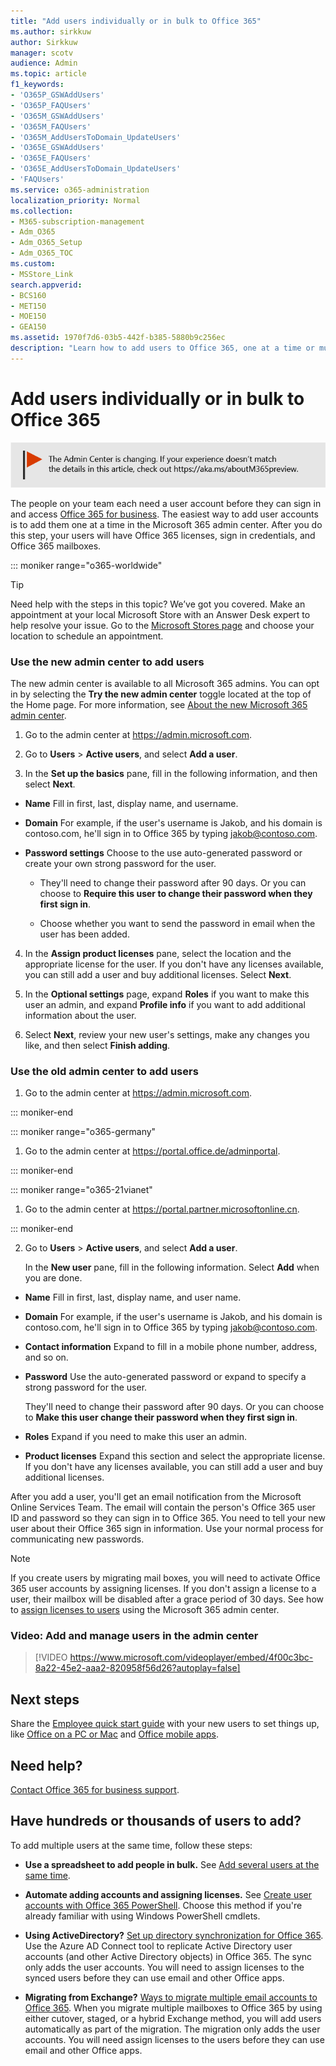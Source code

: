 ```yaml
---
title: "Add users individually or in bulk to Office 365"
ms.author: sirkkuw
author: Sirkkuw
manager: scotv
audience: Admin
ms.topic: article
f1_keywords:
- 'O365P_GSWAddUsers'
- 'O365P_FAQUsers'
- 'O365M_GSWAddUsers'
- 'O365M_FAQUsers'
- 'O365M_AddUsersToDomain_UpdateUsers'
- 'O365E_GSWAddUsers'
- 'O365E_FAQUsers'
- 'O365E_AddUsersToDomain_UpdateUsers'
- 'FAQUsers'
ms.service: o365-administration
localization_priority: Normal
ms.collection: 
- M365-subscription-management
- Adm_O365
- Adm_O365_Setup
- Adm_O365_TOC
ms.custom:
- MSStore_Link
search.appverid:
- BCS160
- MET150
- MOE150
- GEA150
ms.assetid: 1970f7d6-03b5-442f-b385-5880b9c256ec
description: "Learn how to add users to Office 365, one at a time or multiple users at the same time from a CSV file."
---
```


# Add users individually or in bulk to Office 365

[![Label to let you know the Admin Center is changing and you can find more details at aka.ms/aboutM365preview.](../media/O365-Admin-AdminCenterChanging.png)](../microsoft-365-admin-center-preview.md)

The people on your team each need a user account before they can sign in and access [Office 365 for business](https://go.microsoft.com/fwlink/?LinkID=519395). The easiest way to add user accounts is to add them one at a time in the Microsoft 365 admin center. After you do this step, your users will have Office 365 licenses, sign in credentials, and Office 365 mailboxes.

::: moniker range="o365-worldwide"

> [!TIP]
> Need help with the steps in this topic? We’ve got you covered. Make an appointment at your local Microsoft Store with an Answer Desk expert to help resolve your issue. Go to the [Microsoft Stores page](https://go.microsoft.com/fwlink/?LinkID=2041482) and choose your location to schedule an appointment.


### Use the new admin center to add users  

The new admin center is available to all Microsoft 365 admins. You can opt in by selecting the **Try the new admin center** toggle located at the top of the Home page. For more information, see [About the new Microsoft 365 admin center](../microsoft-365-admin-center-preview.md).

1. Go to the admin center at <a href="https://go.microsoft.com/fwlink/p/?linkid=2024339" target="_blank">https://admin.microsoft.com</a>.


2. Go to **Users** > **Active users**, and select **Add a user**.
   
3. In the **Set up the basics** pane, fill in the following information, and then select **Next**. 
  
- **Name** Fill in first, last, display name, and username. 
    
- **Domain** For example, if the user's username is Jakob, and his domain is contoso.com, he'll sign in to Office 365 by typing jakob@contoso.com. 
    
- **Password settings** Choose to the use auto-generated password or create your own strong password for the user. 
    
    - They'll need to change their password after 90 days. Or you can choose to **Require this user to change their password when they first sign in**.
    
    - Choose whether you want to  send the password in email when the user has been added. 
    
4. In the **Assign product licenses** pane, select the location and the appropriate license for the user. If you don't have any licenses available, you can still add a user and buy additional licenses. Select **Next**.

5. In the **Optional settings** page, expand **Roles** if you want to make this user an admin, and expand **Profile info** if you want to add additional information about the user. 

6. Select **Next**, review your new user's settings, make any changes you like, and then select **Finish adding**. 

### Use the old admin center to add users  
 
1. Go to the admin center at <a href="https://go.microsoft.com/fwlink/p/?linkid=2024339" target="_blank">https://admin.microsoft.com</a>.

::: moniker-end

::: moniker range="o365-germany"

1. Go to the admin center at <a href="https://go.microsoft.com/fwlink/p/?linkid=848041" target="_blank">https://portal.office.de/adminportal</a>.

::: moniker-end

::: moniker range="o365-21vianet"

1. Go to the admin center at <a href="https://go.microsoft.com/fwlink/p/?linkid=850627" target="_blank">https://portal.partner.microsoftonline.cn</a>.

::: moniker-end

2. Go to **Users** > **Active users**, and select **Add a user**.
   
  
   In the **New user** pane, fill in the following information. Select **Add** when you are done. 
  
- **Name** Fill in first, last, display name, and user name. 
    
- **Domain** For example, if the user's username is Jakob, and his domain is contoso.com, he'll sign in to Office 365 by typing jakob@contoso.com. 
    
- **Contact information** Expand to fill in a mobile phone number, address, and so on. 
    
- **Password** Use the auto-generated password or expand to specify a strong password for the user. 
    
    They'll need to change their password after 90 days. Or you can choose to **Make this user change their password when they first sign in**.
    
- **Roles** Expand if you need to make this user an admin. 
    
- **Product licenses** Expand this section and select the appropriate license. If you don't have any licenses available, you can still add a user and buy additional licenses. 
    
  
After you add a user, you'll get an email notification from the Microsoft Online Services Team. The email will contain the person's Office 365 user ID and password so they can sign in to Office 365. You need to tell your new user about their Office 365 sign in information. Use your normal process for communicating new passwords.

> [!NOTE]
>If you create users by migrating mail boxes, you will need to activate Office 365 user accounts by assigning licenses. If you don't assign a license to a user, their mailbox will be disabled after a grace period of 30 days. See how to [assign licenses to users](https://support.office.com/article/997596b5-4173-4627-b915-36abac6786dc) using the Microsoft 365 admin center.

### Video: Add and manage users in the admin center

> [!VIDEO https://www.microsoft.com/videoplayer/embed/4f00c3bc-8a22-45e2-aaa2-820958f56d26?autoplay=false]
  
## Next steps

Share the [Employee quick start guide](https://support.office.com/article/b9700090-ce64-4046-ab92-ce8488a7bc0f.aspx) with your new users to set things up, like [Office on a PC or Mac](https://support.office.com/article/4414eaaf-0478-48be-9c42-23adc4716658.aspx) and [Office mobile apps](https://support.office.com/article/7dabb6cb-0046-40b6-81fe-767e0b1f014f.aspx).
  
## Need help?

[Contact Office 365 for business support](../contact-support-for-business-products.md).  

## Have hundreds or thousands of users to add?


To add multiple users at the same time, follow these steps:
  
- **Use a spreadsheet to add people in bulk.** See [Add several users at the same time](https://docs.microsoft.com/office365/enterprise/add-several-users-at-the-same-time).
    
- **Automate adding accounts and assigning licenses.** See [Create user accounts with Office 365 PowerShell](https://docs.microsoft.com/office365/enterprise/powershell/create-user-accounts-with-office-365-powershell). Choose this method if you're already familiar with using Windows PowerShell cmdlets.
    
- **Using ActiveDirectory?** [Set up directory synchronization for Office 365](https://docs.microsoft.com/office365/enterprise/set-up-directory-synchronization). Use the Azure AD Connect tool to replicate Active Directory user accounts (and other Active Directory objects) in Office 365. The sync only adds the user accounts. You will need to assign licenses to the synced users before they can use email and other Office apps.
    
- **Migrating from Exchange?** [Ways to migrate multiple email accounts to Office 365](https://docs.microsoft.com/Exchange/mailbox-migration/mailbox-migration). When you migrate multiple mailboxes to Office 365 by using either cutover, staged, or a hybrid Exchange method, you will add users automatically as part of the migration. The migration only adds the user accounts. You will need assign licenses to the users before they can use email and other Office apps.
